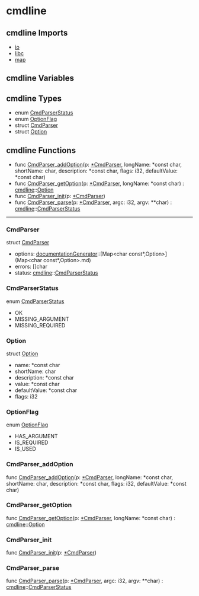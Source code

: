# cmdline

## cmdline Imports

* [io](io\.md)
* [libc](libc\.md)
* [map](map\.md)


## cmdline Variables



## cmdline Types

* enum [CmdParserStatus](#CmdParserStatus)
* enum [OptionFlag](#OptionFlag)
* struct [CmdParser](#CmdParser)
* struct [Option](#Option)


## cmdline Functions

* func [CmdParser\_addOption](#CmdParser\_addOption)(p: [\*CmdParser](#CmdParser), longName: *const char, shortName: char, description: *const char, flags: i32, defaultValue: *const char)
* func [CmdParser\_getOption](#CmdParser\_getOption)(p: [\*CmdParser](#CmdParser), longName: *const char) : [cmdline](#cmdline)::[Option](#Option)
* func [CmdParser\_init](#CmdParser\_init)(p: [\*CmdParser](#CmdParser))
* func [CmdParser\_parse](#CmdParser\_parse)(p: [\*CmdParser](#CmdParser), argc: i32, argv: **char) : [cmdline](#cmdline)::[CmdParserStatus](#CmdParserStatus)



***
### CmdParser


struct [CmdParser](#CmdParser)

* options: [documentationGenerator](documentationGenerator\.md)::[Map<char const\*,Option>](Map<char const\*,Option>\.md)
* errors: []char
* status: [cmdline](#cmdline)::[CmdParserStatus](#CmdParserStatus)



### CmdParserStatus


enum [CmdParserStatus](#CmdParserStatus)

* OK
* MISSING_ARGUMENT
* MISSING_REQUIRED



### Option


struct [Option](#Option)

* name: *const char
* shortName: char
* description: *const char
* value: *const char
* defaultValue: *const char
* flags: i32



### OptionFlag


enum [OptionFlag](#OptionFlag)

* HAS_ARGUMENT
* IS_REQUIRED
* IS_USED



### CmdParser\_addOption


func [CmdParser\_addOption](#CmdParser\_addOption)(p: [\*CmdParser](#CmdParser), longName: *const char, shortName: char, description: *const char, flags: i32, defaultValue: *const char)


### CmdParser\_getOption


func [CmdParser\_getOption](#CmdParser\_getOption)(p: [\*CmdParser](#CmdParser), longName: *const char) : [cmdline](#cmdline)::[Option](#Option)


### CmdParser\_init


func [CmdParser\_init](#CmdParser\_init)(p: [\*CmdParser](#CmdParser))


### CmdParser\_parse


func [CmdParser\_parse](#CmdParser\_parse)(p: [\*CmdParser](#CmdParser), argc: i32, argv: **char) : [cmdline](#cmdline)::[CmdParserStatus](#CmdParserStatus)


